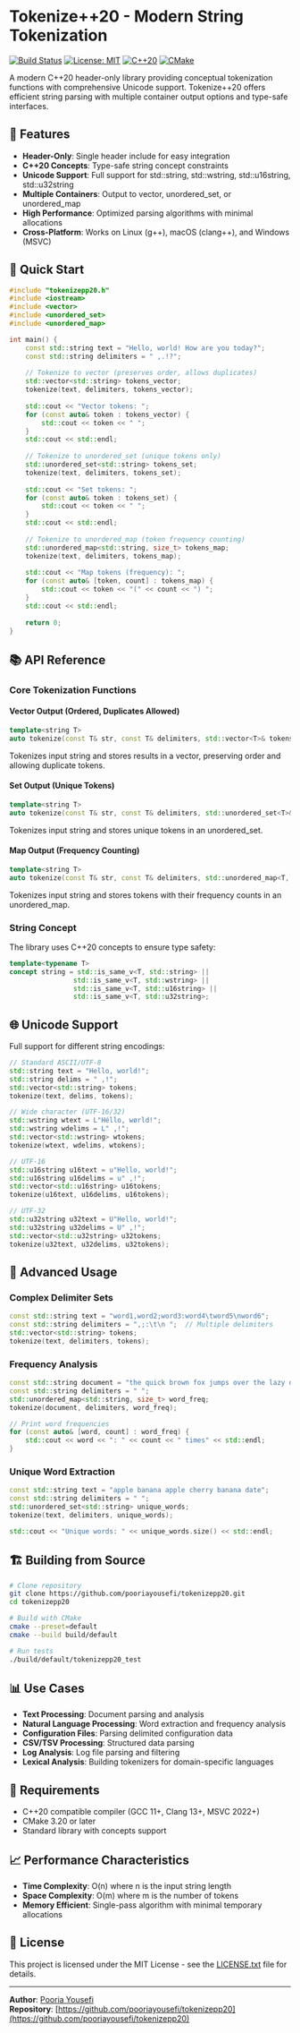# Tokenize++20 - Modern String Tokenization

[![Build Status](https://github.com/pooriayousefi/tokenizepp20/actions/workflows/ci.yml/badge.svg)](https://github.com/pooriayousefi/tokenizepp20/actions/workflows/ci.yml)
[![License: MIT](https://img.shields.io/badge/License-MIT-yellow.svg)](https://opensource.org/licenses/MIT)
[![C++20](https://img.shields.io/badge/C%2B%2B-20-blue.svg)](https://en.wikipedia.org/wiki/C%2B%2B20)
[![CMake](https://img.shields.io/badge/CMake-3.20%2B-green.svg)](https://cmake.org/)

A modern C++20 header-only library providing conceptual tokenization functions with comprehensive Unicode support. Tokenize++20 offers efficient string parsing with multiple container output options and type-safe interfaces.

## 🚀 Features

- **Header-Only**: Single header include for easy integration
- **C++20 Concepts**: Type-safe string concept constraints
- **Unicode Support**: Full support for std::string, std::wstring, std::u16string, std::u32string
- **Multiple Containers**: Output to vector, unordered_set, or unordered_map
- **High Performance**: Optimized parsing algorithms with minimal allocations
- **Cross-Platform**: Works on Linux (g++), macOS (clang++), and Windows (MSVC)

## 🎯 Quick Start

```cpp
#include "tokenizepp20.h"
#include <iostream>
#include <vector>
#include <unordered_set>
#include <unordered_map>

int main() {
    const std::string text = "Hello, world! How are you today?";
    const std::string delimiters = " ,.!?";
    
    // Tokenize to vector (preserves order, allows duplicates)
    std::vector<std::string> tokens_vector;
    tokenize(text, delimiters, tokens_vector);
    
    std::cout << "Vector tokens: ";
    for (const auto& token : tokens_vector) {
        std::cout << token << " ";
    }
    std::cout << std::endl;
    
    // Tokenize to unordered_set (unique tokens only)
    std::unordered_set<std::string> tokens_set;
    tokenize(text, delimiters, tokens_set);
    
    std::cout << "Set tokens: ";
    for (const auto& token : tokens_set) {
        std::cout << token << " ";
    }
    std::cout << std::endl;
    
    // Tokenize to unordered_map (token frequency counting)
    std::unordered_map<std::string, size_t> tokens_map;
    tokenize(text, delimiters, tokens_map);
    
    std::cout << "Map tokens (frequency): ";
    for (const auto& [token, count] : tokens_map) {
        std::cout << token << "(" << count << ") ";
    }
    std::cout << std::endl;
    
    return 0;
}
```

## 📚 API Reference

### Core Tokenization Functions

#### Vector Output (Ordered, Duplicates Allowed)

```cpp
template<string T>
auto tokenize(const T& str, const T& delimiters, std::vector<T>& tokens) -> void
```

Tokenizes input string and stores results in a vector, preserving order and allowing duplicate tokens.

#### Set Output (Unique Tokens)

```cpp
template<string T>
auto tokenize(const T& str, const T& delimiters, std::unordered_set<T>& tokens) -> void
```

Tokenizes input string and stores unique tokens in an unordered_set.

#### Map Output (Frequency Counting)

```cpp
template<string T>
auto tokenize(const T& str, const T& delimiters, std::unordered_map<T, size_t>& tokens) -> void
```

Tokenizes input string and stores tokens with their frequency counts in an unordered_map.

### String Concept

The library uses C++20 concepts to ensure type safety:

```cpp
template<typename T>
concept string = std::is_same_v<T, std::string> ||
                std::is_same_v<T, std::wstring> ||
                std::is_same_v<T, std::u16string> ||
                std::is_same_v<T, std::u32string>;
```

## 🌐 Unicode Support

Full support for different string encodings:

```cpp
// Standard ASCII/UTF-8
std::string text = "Hello, world!";
std::string delims = " ,!";
std::vector<std::string> tokens;
tokenize(text, delims, tokens);

// Wide character (UTF-16/32)
std::wstring wtext = L"Héllo, wørld!";
std::wstring wdelims = L" ,!";
std::vector<std::wstring> wtokens;
tokenize(wtext, wdelims, wtokens);

// UTF-16
std::u16string u16text = u"Hello, world!";
std::u16string u16delims = u" ,!";
std::vector<std::u16string> u16tokens;
tokenize(u16text, u16delims, u16tokens);

// UTF-32
std::u32string u32text = U"Hello, world!";
std::u32string u32delims = U" ,!";
std::vector<std::u32string> u32tokens;
tokenize(u32text, u32delims, u32tokens);
```

## 🔧 Advanced Usage

### Complex Delimiter Sets

```cpp
const std::string text = "word1,word2;word3:word4\tword5\nword6";
const std::string delimiters = ",;:\t\n ";  // Multiple delimiters
std::vector<std::string> tokens;
tokenize(text, delimiters, tokens);
```

### Frequency Analysis

```cpp
const std::string document = "the quick brown fox jumps over the lazy dog the fox";
const std::string delimiters = " ";
std::unordered_map<std::string, size_t> word_freq;
tokenize(document, delimiters, word_freq);

// Print word frequencies
for (const auto& [word, count] : word_freq) {
    std::cout << word << ": " << count << " times" << std::endl;
}
```

### Unique Word Extraction

```cpp
const std::string text = "apple banana apple cherry banana date";
const std::string delimiters = " ";
std::unordered_set<std::string> unique_words;
tokenize(text, delimiters, unique_words);

std::cout << "Unique words: " << unique_words.size() << std::endl;
```

## 🏗️ Building from Source

```bash
# Clone repository
git clone https://github.com/pooriayousefi/tokenizepp20.git
cd tokenizepp20

# Build with CMake
cmake --preset=default
cmake --build build/default

# Run tests
./build/default/tokenizepp20_test
```

## 📊 Use Cases

- **Text Processing**: Document parsing and analysis
- **Natural Language Processing**: Word extraction and frequency analysis
- **Configuration Files**: Parsing delimited configuration data
- **CSV/TSV Processing**: Structured data parsing
- **Log Analysis**: Log file parsing and filtering
- **Lexical Analysis**: Building tokenizers for domain-specific languages

## 🔧 Requirements

- C++20 compatible compiler (GCC 11+, Clang 13+, MSVC 2022+)
- CMake 3.20 or later
- Standard library with concepts support

## 📈 Performance Characteristics

- **Time Complexity**: O(n) where n is the input string length
- **Space Complexity**: O(m) where m is the number of tokens
- **Memory Efficient**: Single-pass algorithm with minimal temporary allocations

## 📄 License

This project is licensed under the MIT License - see the [LICENSE.txt](LICENSE.txt) file for details.

---

**Author**: [Pooria Yousefi](https://github.com/pooriayousefi)  
**Repository**: [https://github.com/pooriayousefi/tokenizepp20](https://github.com/pooriayousefi/tokenizepp20)
